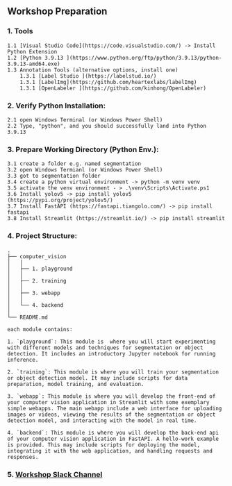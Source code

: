 ## Workshop Preparation
### 1. Tools
    1.1 [Visual Studio Code](https://code.visualstudio.com/) -> Install Python Extension
    1.2 [Python 3.9.13 ](https://www.python.org/ftp/python/3.9.13/python-3.9.13-amd64.exe)
    1.3 Annotation Tools (alternative options, install one)
        1.3.1 [Label Studio ](https://labelstud.io/) 
        1.3.1 [LabelImg](https://github.com/heartexlabs/labelImg) 
        1.3.1 [OpenLabeler ](https://github.com/kinhong/OpenLabeler) 


### 2. Verify Python Installation:
    2.1 open Windows Terminal (or Windows Power Shell)
    2.2 Type, "python", and you should successfully land into Python 3.9.13

### 3. Prepare Working Directory (Python Env.):
    3.1 create a folder e.g. named segmentation
    3.2 open Windows Termianl (or Windows Power Shell)
    3.3 got to segmentation folder
    3.4 create a python virtual environment -> python -m venv venv
    3.5 activate the venv environment - > .\venv\Scripts\Activate.ps1
    3.6 Install yolov5 -> pip install yolov5 (https://pypi.org/project/yolov5/)
    3.7 Install FastAPI (https://fastapi.tiangolo.com/) -> pip install fastapi
    3.8 Install Streamlit (https://streamlit.io/) -> pip install streamlit

### 4. Project Structure:
    .
    ├── computer_vision
    │   │
    │   ├── 1. playground
    │   │   
    │   ├── 2. training
    │   │   
    │   ├── 3. webapp
    │   │  
    │   └── 4. backend
    │
    └── README.md

    each module contains:

    1. `playground`: This module is  where you will start experimenting with different models and techniques for segmentation or object detection. It includes an introductory Jupyter notebook for running inference.

    2. `training`: This module is where you will train your segmentation or object detection model. It may include scripts for data preparation, model training, and evaluation.

    3. `webapp`: This module is where you will develop the front-end of your computer vision application in Streamlit with some exemplary simple webapps. The main webapp include a web interface for uploading images or videos, viewing the results of the segmentation or object detection model, and interacting with the model in real time.

    4. `backend`: This module is where you will develop the back-end api of your computer vision application in FastAPI. A hello-work example is provided. This may include scripts for deploying the model, integrating it with the web application, and handling requests and responses.

### 5. [Workshop Slack Channel]( https://app.slack.com/client/T054GBG4ZJP/C054GF4TU02)

